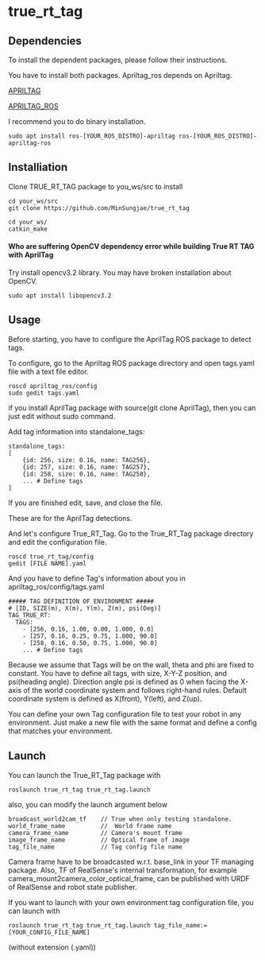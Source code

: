 # true_rt_tag

## Dependencies

To install the dependent packages, please follow their instructions. </br>

You have to install both packages. Apriltag_ros depends on Apriltag.

[APRILTAG](https://github.com/AprilRobotics/apriltag)

[APRILTAG_ROS](https://github.com/AprilRobotics/apriltag_ros)

I recommend you to do binary installation.
```
sudo apt install ros-[YOUR_ROS_DISTRO]-apriltag ros-[YOUR_ROS_DISTRO]-apriltag-ros
```

## Installiation

Clone TRUE_RT_TAG package to you_ws/src to install
```
cd your_ws/src
git clone https://github.com/MinSungjae/true_rt_tag

cd your_ws/
catkin_make
```

#### Who are suffering OpenCV dependency error while building True RT TAG with AprilTag
Try install opencv3.2 library. You may have broken installation about OpenCV.
```
sudo apt install libopencv3.2
```

## Usage

Before starting, you have to configure the AprilTag ROS package to detect tags. </br>

To configure, go to the Apriltag ROS package directory and open tags.yaml file with a text file editor.

```
roscd apriltag_ros/config
sudo gedit tags.yaml
```
if you install AprilTag package with source(git clone AprilTag), then you can just edit without sudo command.


Add tag information into standalone_tags:
```
standalone_tags:
[
    {id: 256, size: 0.16, name: TAG256},
    {id: 257, size: 0.16, name: TAG257},
    {id: 258, size: 0.16, name: TAG258},
    ... # Define tags 
]
```
If you are finished edit, save, and close the file.

These are for the AprilTag detections.


And let's configure True_RT_Tag.
Go to the True_RT_Tag package directory and edit the configuration file.
```
roscd true_rt_tag/config
gedit [FILE NAME].yaml
```
And you have to define Tag's information about you in apriltag_ros/config/tags.yaml

```
##### TAG DEFINITION OF ENVIRONMENT #####
# [ID, SIZE(m), X(m), Y(m), Z(m), psi(Deg)]
TAG_TRUE_RT:
  TAGS:
    - [256, 0.16, 1.00, 0.00, 1.000, 0.0]
    - [257, 0.16, 0.25, 0.75, 1.000, 90.0]
    - [258, 0.16, 0.50, 0.75, 1.000, 90.0]
    ... # Define tags
```

Because we assume that Tags will be on the wall, theta and phi are fixed to constant.
You have to define all tags, with size, X-Y-Z position, and psi(heading angle).
Direction angle psi is defined as 0 when facing the X-axis of the world coordinate system and follows right-hand rules.
Default coordinate system is defined as X(front), Y(left), and Z(up).

You can define your own Tag configuration file to test your robot in any environment.
Just make a new file with the same format and define a config that matches your environment.

## Launch

You can launch the True_RT_Tag package with
```
roslaunch true_rt_tag true_rt_tag.launch
```

also, you can modify the launch argument below </br>
```
broadcast_world2cam_tf    // True when only testing standalone.
world_frame_name          //  World frame name
camera_frame_name         // Camera's mount frame
image_frame_name          // Optical frame of image
tag_file_name             // Tag config file name
```
Camera frame have to be broadcasted w.r.t. base_link in your TF managing package.
Also, TF of RealSense's internal transformation, for example camera_mount2camera_color_optical_frame, can be published with URDF of RealSense and robot state publisher.

If you want to launch with your own environment tag configuration file, you can launch with
```
roslaunch true_rt_tag true_rt_tag.launch tag_file_name:=[YOUR_CONFIG_FILE_NAME]
```
(without extension (.yaml))